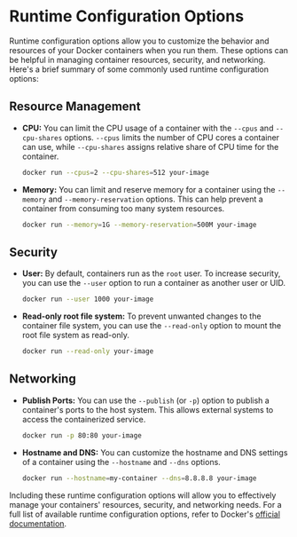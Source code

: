 # Runtime Configuration Options

Runtime configuration options allow you to customize the behavior and resources of your Docker containers when you run them. These options can be helpful in managing container resources, security, and networking. Here's a brief summary of some commonly used runtime configuration options:

## Resource Management

- **CPU:** You can limit the CPU usage of a container with the `--cpus` and `--cpu-shares` options. `--cpus` limits the number of CPU cores a container can use, while `--cpu-shares` assigns relative share of CPU time for the container.

  ```bash
  docker run --cpus=2 --cpu-shares=512 your-image
  ```

- **Memory:** You can limit and reserve memory for a container using the `--memory` and `--memory-reservation` options. This can help prevent a container from consuming too many system resources.

  ```bash
  docker run --memory=1G --memory-reservation=500M your-image
  ```

## Security

- **User:** By default, containers run as the `root` user. To increase security, you can use the `--user` option to run a container as another user or UID.

  ```bash
  docker run --user 1000 your-image
  ```

- **Read-only root file system:** To prevent unwanted changes to the container file system, you can use the `--read-only` option to mount the root file system as read-only.

  ```bash
  docker run --read-only your-image
  ```

## Networking

- **Publish Ports:** You can use the `--publish` (or `-p`) option to publish a container's ports to the host system. This allows external systems to access the containerized service.

  ```bash
  docker run -p 80:80 your-image
  ```

- **Hostname and DNS:** You can customize the hostname and DNS settings of a container using the `--hostname` and `--dns` options.

  ```bash
  docker run --hostname=my-container --dns=8.8.8.8 your-image
  ```

Including these runtime configuration options will allow you to effectively manage your containers' resources, security, and networking needs. For a full list of available runtime configuration options, refer to Docker's [official documentation](https://docs.docker.com/engine/reference/run/).
